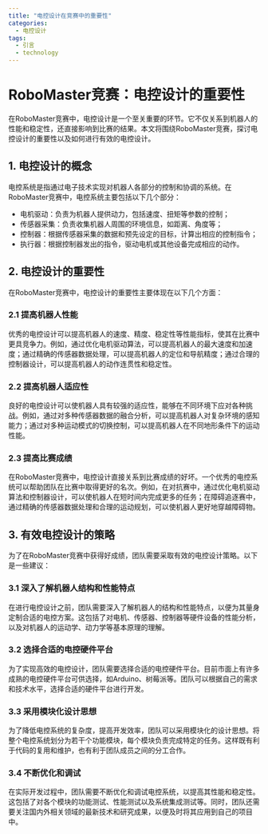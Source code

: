 ```yaml
---  
title: "电控设计在竞赛中的重要性"  
categories:  
  - 电控设计  
tags: 
  - 引言 
  - technology  
---  
```


# RoboMaster竞赛：电控设计的重要性

在RoboMaster竞赛中，电控设计是一个至关重要的环节。它不仅关系到机器人的性能和稳定性，还直接影响到比赛的结果。本文将围绕RoboMaster竞赛，探讨电控设计的重要性以及如何进行有效的电控设计。

## 1. 电控设计的概念

电控系统是指通过电子技术实现对机器人各部分的控制和协调的系统。在RoboMaster竞赛中，电控系统主要包括以下几个部分：

- 电机驱动：负责为机器人提供动力，包括速度、扭矩等参数的控制；
- 传感器采集：负责收集机器人周围的环境信息，如距离、角度等；
- 控制器：根据传感器采集的数据和预先设定的目标，计算出相应的控制指令；
- 执行器：根据控制器发出的指令，驱动电机或其他设备完成相应的动作。

## 2. 电控设计的重要性

在RoboMaster竞赛中，电控设计的重要性主要体现在以下几个方面：

### 2.1 提高机器人性能

优秀的电控设计可以提高机器人的速度、精度、稳定性等性能指标，使其在比赛中更具竞争力。例如，通过优化电机驱动算法，可以提高机器人的最大速度和加速度；通过精确的传感器数据处理，可以提高机器人的定位和导航精度；通过合理的控制器设计，可以提高机器人的动作连贯性和稳定性。

### 2.2 提高机器人适应性

良好的电控设计可以使机器人具有较强的适应性，能够在不同环境下应对各种挑战。例如，通过对多种传感器数据的融合分析，可以提高机器人对复杂环境的感知能力；通过对多种运动模式的切换控制，可以提高机器人在不同地形条件下的运动性能。

### 2.3 提高比赛成绩

在RoboMaster竞赛中，电控设计直接关系到比赛成绩的好坏。一个优秀的电控系统可以帮助团队在比赛中取得更好的名次。例如，在对抗赛中，通过优化电机驱动算法和控制器设计，可以使机器人在短时间内完成更多的任务；在障碍追逐赛中，通过精确的传感器数据处理和合理的运动规划，可以使机器人更好地穿越障碍物。

## 3. 有效电控设计的策略

为了在RoboMaster竞赛中获得好成绩，团队需要采取有效的电控设计策略。以下是一些建议：

### 3.1 深入了解机器人结构和性能特点

在进行电控设计之前，团队需要深入了解机器人的结构和性能特点，以便为其量身定制合适的电控方案。这包括了对电机、传感器、控制器等硬件设备的性能分析，以及对机器人的运动学、动力学等基本原理的理解。

### 3.2 选择合适的电控硬件平台

为了实现高效的电控设计，团队需要选择合适的电控硬件平台。目前市面上有许多成熟的电控硬件平台可供选择，如Arduino、树莓派等。团队可以根据自己的需求和技术水平，选择合适的硬件平台进行开发。

### 3.3 采用模块化设计思想

为了降低电控系统的复杂度，提高开发效率，团队可以采用模块化的设计思想。将整个电控系统划分为若干个功能模块，每个模块负责完成特定的任务。这样既有利于代码的复用和维护，也有利于团队成员之间的分工合作。

### 3.4 不断优化和调试

在实际开发过程中，团队需要不断优化和调试电控系统，以提高其性能和稳定性。这包括了对各个模块的功能测试、性能测试以及系统集成测试等。同时，团队还需要关注国内外相关领域的最新技术和研究成果，以便及时将其应用到自己的项目中。 
